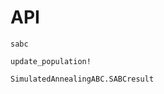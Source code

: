 # API

```@docs
sabc
```

```@docs
update_population!
```

```@docs
SimulatedAnnealingABC.SABCresult
```
